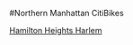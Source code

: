 #Northern Manhattan CitiBikes

[Hamilton Heights  ](https://abner-kahan.github.io/Hamilton-Heights-Citi-Bikes/)
[Harlem     ](https://samprasad20.github.io/honorsproject9/)
